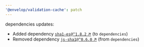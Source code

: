 ```yaml
---
'@envelop/validation-cache': patch
---
```


dependencies updates:

- Added dependency [`sha1-es@^1.8.2` ↗︎](https://www.npmjs.com/package/sha1-es/v/1.8.2) (to `dependencies`)
- Removed dependency [`js-sha1@^0.6.0` ↗︎](https://www.npmjs.com/package/js-sha1/v/0.6.0) (from `dependencies`)
